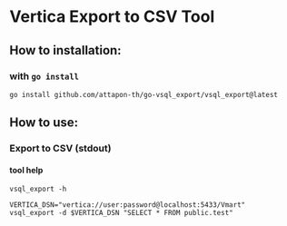 # Vertica Export to CSV Tool


## How to installation:

### with `go install`
```
go install github.com/attapon-th/go-vsql_export/vsql_export@latest
```

## How to use:


### Export to CSV (stdout)

#### tool help

```shell
vsql_export -h
```

```shell
VERTICA_DSN="vertica://user:password@localhost:5433/Vmart"
vsql_export -d $VERTICA_DSN "SELECT * FROM public.test"
```

